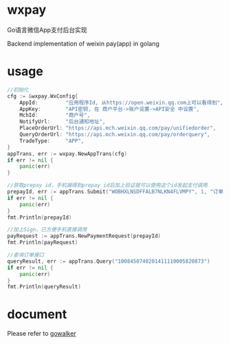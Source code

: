 # wxpay

Go语言微信App支付后台实现

Backend implementation of weixin pay(app) in golang 


# usage

```go
//初始化
cfg := &wxpay.WxConfig{
	AppId:         "应用程序Id, 从https://open.weixin.qq.com上可以看得到",
	AppKey:        "API密钥, 在 商户平台->账户设置->API安全 中设置",
	MchId:         "商户号",
	NotifyUrl:     "后台通知地址",
	PlaceOrderUrl: "https://api.mch.weixin.qq.com/pay/unifiedorder",
	QueryOrderUrl: "https://api.mch.weixin.qq.com/pay/orderquery",
	TradeType:     "APP",
}
appTrans, err := wxpay.NewAppTrans(cfg)
if err != nil {
	panic(err)
}

//获取prepay id，手机端得到prepay id后加上验证就可以使用这个id发起支付调用
prepayId, err := appTrans.Submit("WOBHXLNSDFFALB7NLKN4FLVMPY", 1, "订单描述", "114.25.139.11")
if err != nil {
	panic(err)
}
fmt.Println(prepayId)

//加上Sign，已方便手机直接调用
payRequest := appTrans.NewPaymentRequest(prepayId)
fmt.Println(payRequest)

//查询订单接口
queryResult, err := appTrans.Query("1008450740201411110005820873")
if err != nil {
	panic(err)
}
fmt.Println(queryResult)

```

# document

Please refer to [gowalker](https://gowalker.org/github.com/yancyzhou/wxpay)